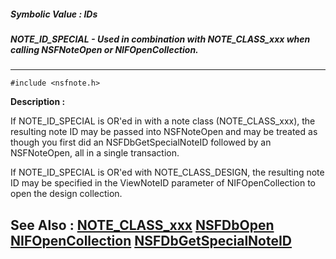 ##### Symbolic Value : IDs
##### NOTE_ID_SPECIAL - Used in combination with NOTE_CLASS_xxx when calling NSFNoteOpen or NIFOpenCollection.
---
```
#include <nsfnote.h>
```
**Description :**

If NOTE_ID_SPECIAL is OR'ed in with a note class (NOTE_CLASS_xxx), the 
resulting note ID may be passed into NSFNoteOpen and may be treated as though 
you first did an NSFDbGetSpecialNoteID followed by an NSFNoteOpen, all in a 
single transaction.

If NOTE_ID_SPECIAL is OR'ed with NOTE_CLASS_DESIGN, the resulting note ID may 
be specified in the ViewNoteID parameter of NIFOpenCollection to open the 
design collection.

**See Also :**
[NOTE_CLASS_xxx](/reference/Symb/NOTE_CLASS_xxx)
[NSFDbOpen](/reference/Func/NSFDbOpen)
[NIFOpenCollection](/reference/Func/NIFOpenCollection)
[NSFDbGetSpecialNoteID](/reference/Func/NSFDbGetSpecialNoteID)
---

